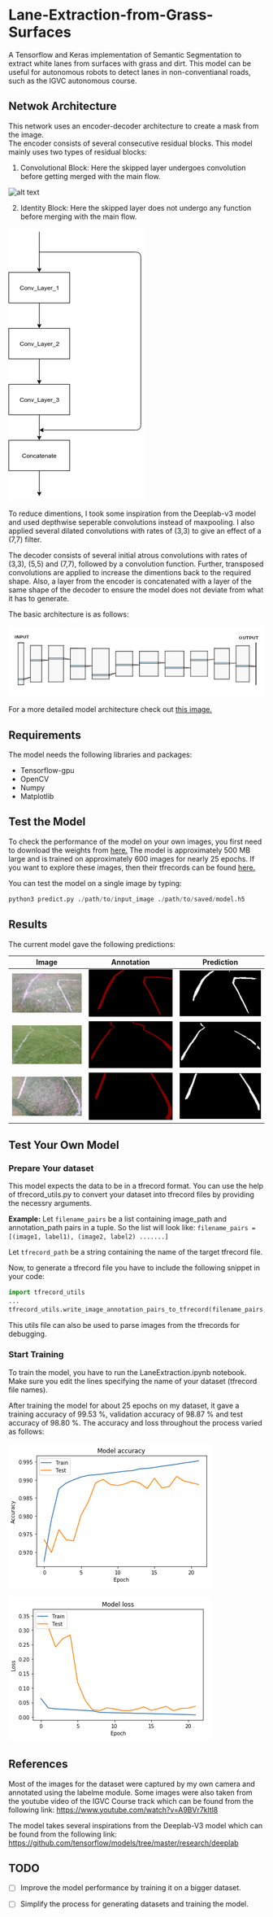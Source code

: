 # Lane-Extraction-from-Grass-Surfaces

A Tensorflow and Keras implementation of Semantic Segmentation to extract white lanes from surfaces with grass and dirt.
This model can be useful for autonomous robots to detect lanes in non-conventianal roads, such as the IGVC autonomous course.

## Netwok Architecture
This network uses an encoder-decoder architecture to create a mask from the image. 
<br>The encoder consists of several consecutive residual blocks. This model mainly uses two types of residual blocks:
1. Convolutional Block: Here the skipped layer undergoes convolution before getting merged with the main flow.

![alt text](h/models/convolutional_block.png)

2. Identity Block: Here the skipped layer does not undergo any function before merging with the main flow.

![alt text](/models/identity_block.png)

To reduce dimentions, I took some inspiration from the Deeplab-v3 model and used depthwise seperable convolutions instead of maxpooling. I also applied several dilated convolutions with rates of (3,3) to give an effect of a (7,7) filter.

The decoder consists of several initial atrous convolutions with rates of (3,3), (5,5) and (7,7), followed by a convolution function. Further, transposed convolutions are applied to increase the dimentions back to the required shape. Also, a layer from the encoder is concatenated with a layer of the same shape of the decoder to ensure the model does not deviate from what it has to generate.

The basic architecture is as follows:

![alt text](/models/model_architechture.png)

For a more detailed model architecture check out [this image.](https://github.com/Chinnu1103/Lane-Extraction-from-Grass-Surfaces/blob/master/models/model_summary.png)

## Requirements
The model needs the following libraries and packages:
* Tensorflow-gpu
* OpenCV
* Numpy
* Matplotlib

## Test the Model
To check the performance of the model on your own images, you first need to download the weights from [here.](https://drive.google.com/file/d/14EkHsn-_x4Ss1uwLKWcEEjBFXjQ-DEDB/view?usp=sharing) The model is approximately 500 MB large and is trained on approximately 600 images for nearly 25 epochs. If you want to explore these images, then their tfrecords can be found [here.](https://github.com/Chinnu1103/Lane-Extraction-from-Grass-Surfaces/tree/master/Dataset/tfrecords)

You can test the model on a single image by typing:
```python
python3 predict.py ./path/to/input_image ./path/to/saved/model.h5
```
## Results
The current model gave the following predictions:

**Image** | **Annotation** | **Prediction**
----------|----------------|---------------
![alt text](https://github.com/Chinnu1103/Lane-Extraction-from-Grass-Surfaces/blob/master/Dataset/Samples/image_5.jpg) | ![alt text](https://github.com/Chinnu1103/Lane-Extraction-from-Grass-Surfaces/blob/master/Dataset/Samples/label_5.png) | ![alt text](https://github.com/Chinnu1103/Lane-Extraction-from-Grass-Surfaces/blob/master/results/pred_5.png)
![alt text](https://github.com/Chinnu1103/Lane-Extraction-from-Grass-Surfaces/blob/master/Dataset/Samples/image_4.jpg) | ![alt text](https://github.com/Chinnu1103/Lane-Extraction-from-Grass-Surfaces/blob/master/Dataset/Samples/label_4.png) | ![alt text](https://github.com/Chinnu1103/Lane-Extraction-from-Grass-Surfaces/blob/master/results/pred_4.png)
![alt text](https://github.com/Chinnu1103/Lane-Extraction-from-Grass-Surfaces/blob/master/Dataset/Samples/image_3.jpg) | ![alt text](https://github.com/Chinnu1103/Lane-Extraction-from-Grass-Surfaces/blob/master/Dataset/Samples/label_3.png) | ![alt text](https://github.com/Chinnu1103/Lane-Extraction-from-Grass-Surfaces/blob/master/results/pred_3.png)

## Test Your Own Model

### Prepare Your dataset
This model expects the data to be in a tfrecord format. You can use the help of tfrecord_utils.py to convert your dataset into tfrecord files by providing the necessry arguments.

**Example:** Let ```filename_pairs``` be a list containing image_path and annotation_path pairs in a tuple. So the list will look like: ```filename_pairs = [(image1, label1), (image2, label2) .......]```

Let ```tfrecord_path``` be a string containing the name of the target tfrecord file.

Now, to generate a tfrecord file you have to include the following snippet in your code:
```python
import tfrecord_utils
...
tfrecord_utils.write_image_annotation_pairs_to_tfrecord(filename_pairs, tfrecord_path)
```
This utils file can also be used to parse images from the tfrecords for debugging.

### Start Training
To train the model, you have to run the LaneExtraction.ipynb notebook. Make sure you edit the lines specifying the name of your dataset (tfrecord file names).

After training the model for about 25 epochs on my dataset, it gave a training accuracy of 99.53 %, validation accuracy of 98.87 % and test accuracy of 98.80 %. The accuracy and loss throughout the process varied as follows:

![alt text](https://github.com/Chinnu1103/Lane-Extraction-from-Grass-Surfaces/blob/master/models/accuracy.png)

![alt text](https://github.com/Chinnu1103/Lane-Extraction-from-Grass-Surfaces/blob/master/models/loss.png)

## References
Most of the images for the dataset were captured by my own camera and annotated using the labelme module. Some images were also taken from the youtube video of the IGVC Course track which can be found from the following link: https://www.youtube.com/watch?v=A9BVr7kltl8

The model takes several inspirations from the Deeplab-V3 model which can be found from the following link:
https://github.com/tensorflow/models/tree/master/research/deeplab

## TODO

- [ ] Improve the model performance by training it on a bigger dataset.
- [ ] Simplify the process for generating datasets and training the model.



